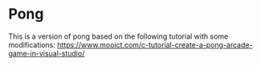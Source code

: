 # Pong
This is a version of pong based on the following tutorial with some modifications: https://www.mooict.com/c-tutorial-create-a-pong-arcade-game-in-visual-studio/
